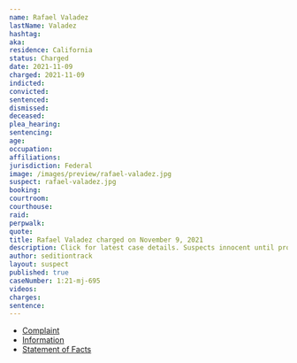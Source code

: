 ```yaml
---
name: Rafael Valadez
lastName: Valadez
hashtag:
aka:
residence: California
status: Charged
date: 2021-11-09
charged: 2021-11-09
indicted:
convicted:
sentenced:
dismissed:
deceased:
plea_hearing:
sentencing:
age:
occupation:
affiliations:
jurisdiction: Federal
image: /images/preview/rafael-valadez.jpg
suspect: rafael-valadez.jpg
booking:
courtroom:
courthouse:
raid:
perpwalk:
quote:
title: Rafael Valadez charged on November 9, 2021
description: Click for latest case details. Suspects innocent until proven guilty.
author: seditiontrack
layout: suspect
published: true
caseNumber: 1:21-mj-695
videos:
charges:
sentence:
---
```

- [Complaint](https://www.justice.gov/usao-dc/case-multi-defendant/file/1458966/download)
- [Information](https://www.justice.gov/usao-dc/case-multi-defendant/file/1458961/download)
- [Statement of Facts](https://www.justice.gov/usao-dc/case-multi-defendant/file/1458971/download)
